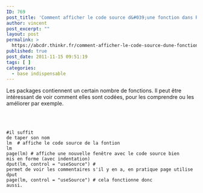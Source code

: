 ```yaml
---
ID: 769
post_title: 'Comment afficher le code source d&#039;une fonction dans R?'
author: vincent
post_excerpt: ""
layout: post
permalink: >
  https://abcdr.thinkr.fr/comment-afficher-le-code-source-dune-fonction-dans-r/
published: true
post_date: 2011-11-15 09:51:19
tags: [ ]
categories:
  - base indispensable
---
```

Les packages contiennent un certain nombre de fonctions. Il peut être intéressant de voir comment elles sont codées, pour les comprendre ou les améliorer par exemple.<br /><br /><br /> <pre><code><br />#il suffit de taper son nom<br />lm  # affiche le code source de la fontion lm<br />page(lm) # affiche une nouvelle fenêtre avec le code source bien mis en forme (avec indentation)<br />dput(lm, control = "useSource") # permet de voir les commentaires s'il y en a, en pratique page utilise dput<br />page(lm, control = "useSource") # cela fonctionne donc aussi.<br /></code></pre>